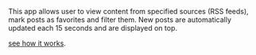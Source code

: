 This app allows user to view content from specified sources (RSS feeds), mark posts as favorites and filter them. New posts are automatically updated each 15 seconds and are displayed on top. 

[see how it works](https://rss-reader-react.vercel.app  "demonstration").